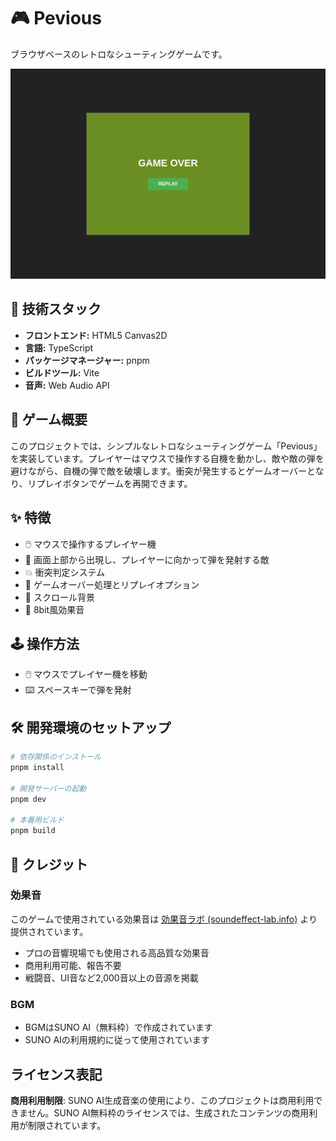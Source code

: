 # 🎮 Pevious

ブラウザベースのレトロなシューティングゲームです。

![ゲームプレイ画面](./public/screenshots/localhost_5173_141909.png)

## 🚀 技術スタック

- **フロントエンド:** HTML5 Canvas2D
- **言語:** TypeScript
- **パッケージマネージャー:** pnpm
- **ビルドツール:** Vite
- **音声:** Web Audio API

## 📝 ゲーム概要

このプロジェクトでは、シンプルなレトロなシューティングゲーム「Pevious」を実装しています。プレイヤーはマウスで操作する自機を動かし、敵や敵の弾を避けながら、自機の弾で敵を破壊します。衝突が発生するとゲームオーバーとなり、リプレイボタンでゲームを再開できます。

## ✨ 特徴

- 🖱️ マウスで操作するプレイヤー機
- 👾 画面上部から出現し、プレイヤーに向かって弾を発射する敵
- 💥 衝突判定システム
- 🔄 ゲームオーバー処理とリプレイオプション
- 🌳 スクロール背景
- 🎵 8bit風効果音

## 🕹️ 操作方法

- 🖱️ マウスでプレイヤー機を移動
- ⌨️ スペースキーで弾を発射

## 🛠️ 開発環境のセットアップ

```bash
# 依存関係のインストール
pnpm install

# 開発サーバーの起動
pnpm dev

# 本番用ビルド
pnpm build
```

## 🎵 クレジット

### 効果音
このゲームで使用されている効果音は [効果音ラボ (soundeffect-lab.info)](https://soundeffect-lab.info/) より提供されています。
- プロの音響現場でも使用される高品質な効果音
- 商用利用可能、報告不要
- 戦闘音、UI音など2,000音以上の音源を掲載

### BGM
- BGMはSUNO AI（無料枠）で作成されています
- SUNO AIの利用規約に従って使用されています

## ライセンス表記

**商用利用制限**: SUNO AI生成音楽の使用により、このプロジェクトは商用利用できません。SUNO AI無料枠のライセンスでは、生成されたコンテンツの商用利用が制限されています。
